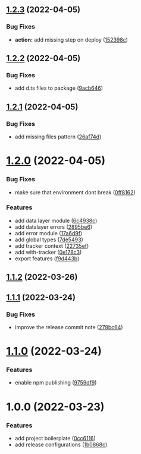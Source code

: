 ## [1.2.3](https://github.com/emkis/gtm-event-tracker/compare/v1.2.2...v1.2.3) (2022-04-05)


### Bug Fixes

* **action:** add missing step on deploy ([152398c](https://github.com/emkis/gtm-event-tracker/commit/152398c4d62fe4661b6fa11106411bb343e0a16f))

## [1.2.2](https://github.com/emkis/gtm-event-tracker/compare/v1.2.1...v1.2.2) (2022-04-05)


### Bug Fixes

* add d.ts files to package ([9acb646](https://github.com/emkis/gtm-event-tracker/commit/9acb646d64dbccde1dda566028e6a0d3f8076c3d))

## [1.2.1](https://github.com/emkis/gtm-event-tracker/compare/v1.2.0...v1.2.1) (2022-04-05)


### Bug Fixes

* add missing files pattern ([26af74d](https://github.com/emkis/gtm-event-tracker/commit/26af74df06c5cccae75d8ba511b63f5b735fc240))

# [1.2.0](https://github.com/emkis/gtm-event-tracker/compare/v1.1.2...v1.2.0) (2022-04-05)


### Bug Fixes

* make sure that environment dont break ([0ff8162](https://github.com/emkis/gtm-event-tracker/commit/0ff81628782f6bef9d22f53cab23f0eaf8514f55))


### Features

* add data layer module ([6c4938c](https://github.com/emkis/gtm-event-tracker/commit/6c4938c6c9f6782cdc854ae70f59929f15b1c41d))
* add datalayer errors ([2895be6](https://github.com/emkis/gtm-event-tracker/commit/2895be68712185652c38229be804b81b166dc331))
* add error module ([17a6d9f](https://github.com/emkis/gtm-event-tracker/commit/17a6d9f04ce6841340e653acd8ffb09c1c638580))
* add global types ([7de5493](https://github.com/emkis/gtm-event-tracker/commit/7de549383f92ad4bc9185998e3d372fb494280a4))
* add tracker context ([22735ef](https://github.com/emkis/gtm-event-tracker/commit/22735ef1b7922ccc073a5853eaecd3503273e517))
* add with-tracker ([0e178c3](https://github.com/emkis/gtm-event-tracker/commit/0e178c334b7f36df82ab628d5adce0159626bb47))
* export features ([f9d443b](https://github.com/emkis/gtm-event-tracker/commit/f9d443b75b28780d5e122ed0ae9ccc73318feab7))

## [1.1.2](https://github.com/emkis/gtm-event-tracker/compare/v1.1.1...v1.1.2) (2022-03-26)

## [1.1.1](https://github.com/emkis/gtm-event-tracker/compare/v1.1.0...v1.1.1) (2022-03-24)


### Bug Fixes

* improve the release commit note ([278bc64](https://github.com/emkis/gtm-event-tracker/commit/278bc64c1a1aba5018f84fa04356326a05cd27d1))

# [1.1.0](https://github.com/emkis/gtm-event-tracker/compare/v1.0.0...v1.1.0) (2022-03-24)


### Features

* enable npm publishing ([9759df9](https://github.com/emkis/gtm-event-tracker/commit/9759df91b82927954116a560115833706fa9e1ac))

# 1.0.0 (2022-03-23)


### Features

* add project boilerplate ([0cc6116](https://github.com/emkis/gtm-event-tracker/commit/0cc611627d39a256d07ba44adc400564e7561e68))
* add release configurations ([1b0868c](https://github.com/emkis/gtm-event-tracker/commit/1b0868ce9e24bc97e5366bddd110f29318826f42))
